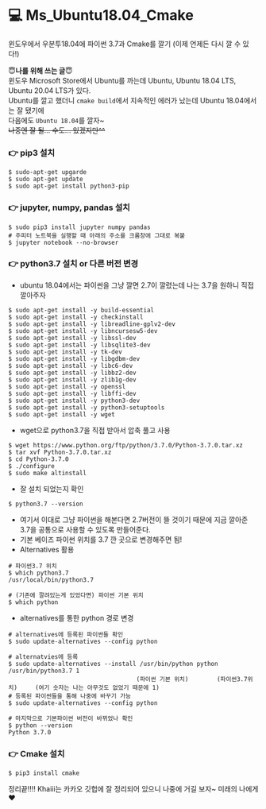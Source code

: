 # :computer: Ms_Ubuntu18.04_Cmake
윈도우에서 우분투18.04에 파이썬 3.7과 Cmake를 깔기 (이제 언제든 다시 깔 수 있다!)<br>

:innocent:__나를 위해 쓰는 글__:innocent:<br>
윈도우 Microsoft Store에서 Ubuntu를 까는데 Ubuntu, Ubuntu 18.04 LTS, Ubuntu 20.04 LTS가 있다.<br>
Ubuntu를 깔고 했더니 `cmake build`에서 지속적인 에러가 났는데 Ubuntu 18.04에서는 잘 됐기에 <br>
다음에도 `Ubuntu 18.04`를 깔자~<br>
~~나중엔 잘 될... 수도... 있겠지만^^~~

### :point_right: pip3 설치
```
$ sudo-apt-get upgarde
$ sudo apt-get update
$ sudo apt-get install python3-pip
```
### :point_right: jupyter, numpy, pandas 설치
```
$ sudo pip3 install jupyter numpy pandas
# 주피터 노트북을 실행할 때 아래의 주소를 크롬창에 그대로 복붙
$ jupyter notebook --no-browser
```
### :point_right: python3.7 설치 or 다른 버전 변경
* ubuntu 18.04에서는 파이썬을 그냥 깔면 2.7이 깔렸는데 나는 3.7을 원하니 직접 깔아주자
```
$ sudo apt-get install -y build-essential
$ sudo apt-get install -y checkinstall
$ sudo apt-get install -y libreadline-gplv2-dev
$ sudo apt-get install -y libncursesw5-dev
$ sudo apt-get install -y libssl-dev
$ sudo apt-get install -y libsqlite3-dev
$ sudo apt-get install -y tk-dev
$ sudo apt-get install -y libgdbm-dev
$ sudo apt-get install -y libc6-dev
$ sudo apt-get install -y libbz2-dev
$ sudo apt-get install -y zlib1g-dev
$ sudo apt-get install -y openssl
$ sudo apt-get install -y libffi-dev
$ sudo apt-get install -y python3-dev
$ sudo apt-get install -y python3-setuptools
$ sudo apt-get install -y wget
```
* wget으로 python3.7을 직접 받아서 압축 풀고 사용
```
$ wget https://www.python.org/ftp/python/3.7.0/Python-3.7.0.tar.xz
$ tar xvf Python-3.7.0.tar.xz
$ cd Python-3.7.0
$ ./configure
$ sudo make altinstall
```
* 잘 설치 되었는지 확인
```
$ python3.7 --version
```
* 여기서 이대로 그냥 파이썬을 해본다면 2.7버전이 뜰 것이기 때문에 지금 깔아준 3.7을 공통으로 사용할 수 있도록 만들어준다.
* 기본 베이즈 파이썬 위치를 3.7 깐 곳으로 변경해주면 됨!
* Alternatives 활용
```
# 파이썬3.7 위치
$ which python3.7
/usr/local/bin/python3.7

# (기존에 깔려있는게 있었다면) 파이썬 기본 위치
$ which python
```
* alternatives를 통한 python 경로 변경
```
# alternatives에 등록된 파이썬들 확인 
$ sudo update-alternatives --config python

# alternatvies에 등록
$ sudo update-alternatives --install /usr/bin/python python /usr/bin/python3.7 1
                                    (파이썬 기본 위치)        (파이썬3.7위치)     (여기 숫자는 나는 아무것도 없었기 때문에 1)
# 등록된 파이썬들을 통해 나중에 바꾸기 가능
$ sudo update-alternatives --config python

# 마지막으로 기본파이썬 버전이 바뀌었나 확인
$ python --version
Python 3.7.0 
```
### :point_right: Cmake 설치
```
$ pip3 install cmake
```

정리끝!!!! Khaiii는 카카오 깃헙에 잘 정리되어 있으니 나중에 거길 보자~  미래의 나에게 :heart:

